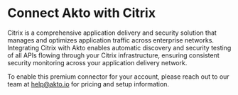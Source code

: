 # Connect Akto with Citrix

Citrix is a comprehensive application delivery and security solution that manages and optimizes application traffic across enterprise networks. Integrating Citrix with Akto enables automatic discovery and security testing of all APIs flowing through your Citrix infrastructure, ensuring consistent security monitoring across your application delivery network.

To enable this premium connector for your account, please reach out to our team at [help@akto.io](mailto:help@akto.io) for pricing and setup information.
